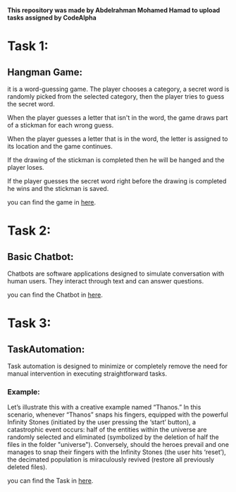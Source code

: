 **This repository  was made by Abdelrahman Mohamed Hamad to upload tasks assigned by CodeAlpha**

# Task 1:
## Hangman Game:

it is a word-guessing game.
The player chooses a category, a secret word is randomly picked from the selected category,
then the player tries to guess the secret word. 

When the player guesses a letter that isn't in the word, 
the game draws part of a stickman for each wrong guess.

When the player guesses a letter that is in the word,
the letter is assigned to its location and the game continues.

If the drawing of the stickman is completed then he will be hanged and the player loses.

If the player guesses the secret word right before the drawing is completed he wins and the stickman is saved.

you can find the game in [here](./Task1_HangmanGame_Final_Version%20v.1.6.7).

# Task 2:
## Basic Chatbot:

Chatbots are software applications designed to simulate conversation with human users.
They interact through text and can answer questions.


you can find the Chatbot in [here](./Task2_BasicChatbot_Final_Version%20v.2.2.6).

# Task 3:
## TaskAutomation:

Task automation is designed to minimize or completely remove the need for manual intervention in executing straightforward tasks.

### Example: 

Let’s illustrate this with a creative example named “Thanos.” In this scenario, whenever “Thanos” snaps his fingers, equipped with the powerful Infinity Stones (initiated by the user pressing the ‘start’ button), a catastrophic event occurs: half of the entities within the universe are randomly selected and eliminated (symbolized by the deletion of half the files in the folder "universe"). Conversely, should the heroes prevail and one manages to snap their fingers with the Infinity Stones (the user hits ‘reset’), the decimated population is miraculously revived (restore all previously deleted files).

you can find the Task in [here](./Task3_TaskAutomation_Final_Version%20v.1.5.3).